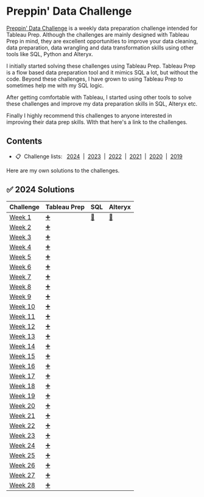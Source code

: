 # Preppin' Data Challenge

[Preppin' Data Challenge](https://preppindata.blogspot.com/) is a weekly data preparation challenge intended for Tableau Prep. Although the challenges are mainly designed with Tableau Prep in mind, they are excellent opportunities to improve your data cleaning, data preparation, data wrangling and data transformation skills using other tools like SQL, Python and Alteryx. 

I initially started solving these challenges using Tableau Prep. Tableau Prep is a flow based data preparation tool and it mimics SQL a lot, but without the code. Beyond these challenges, I have grown to using Tableau Prep to sometimes help me with my SQL logic.

After getting comfortable with Tableau, I started using other tools to solve these challenges and improve my data preparation skills in SQL, Alteryx etc. 

Finally I highly recommend this challenges to anyone interested in improving their data prep skills. WIth that here's a link to the challenges. 



## <a id="contents"></a>Contents
* 📋 &nbsp;Challenge lists:&nbsp;&nbsp;   [2024](#2024)  &nbsp;|&nbsp;  [2023](#2023)  &nbsp;|&nbsp;  [2022](#2022)  &nbsp;|&nbsp;  [2021](#2021)  &nbsp;|&nbsp;  [2020](#2020)  &nbsp;|&nbsp;  [2019](#2019)


Here are my own solutions to the challenges.

## :white_check_mark: 2024 Solutions

| Challenge | Tableau Prep | SQL | Alteryx |
|-----------|--------------|-----|---------|
| [Week 1](https://preppindata.blogspot.com/2024/01/2024-week-1-prep-airs-flow-card.html) | [:heavy_plus_sign:](https://github.com/nukendrathota/PreppinData/blob/main/Tableau%20Prep%20Solutions/2024%20Week%201%20Prep%20Air.tfl) | [:elephant:](https://github.com/nukendrathota/PreppinData/blob/main/SQL%20Solutions/2024%20Week%201.sql) | [:small_red_triangle:](https://github.com/nukendrathota/PreppinData/blob/main/Alteryx%20Solutions/PD%202024%20Week%201.yxmd) |
| [Week 2](https://preppindata.blogspot.com/2024/01/2024-week-2-average-price-analysis.html) | [:heavy_plus_sign:](https://github.com/nukendrathota/PreppinData/blob/main/Tableau%20Prep%20Solutions/2024%20Week%202%20Average%20Price%20Analysis.tfl) | | |
| [Week 3](https://preppindata.blogspot.com/2024/01/2024-week-3-performance-against-targets.html) | [:heavy_plus_sign:](https://github.com/nukendrathota/PreppinData/blob/main/Tableau%20Prep%20Solutions/2024%20Week%203%20Performance%20Against%20Targets.tfl) | | |
| [Week 4](https://preppindata.blogspot.com/2024/01/2024-week-4-unpopular-seats.html) | [:heavy_plus_sign:](https://github.com/nukendrathota/PreppinData/blob/main/Tableau%20Prep%20Solutions/2024%20Week%204%20Unpopular%20Seats.tfl) | | |
| [Week 5](https://preppindata.blogspot.com/2024/01/2024-week-5-getting-right-data.html) | [:heavy_plus_sign:](https://github.com/nukendrathota/PreppinData/blob/main/Tableau%20Prep%20Solutions/2024%20Week%205%20Getting%20the%20Data%20Right.tfl) | | |
| [Week 6](https://preppindata.blogspot.com/2024/02/2024-week-6-staff-income-tax.html) | [:heavy_plus_sign:](https://github.com/nukendrathota/PreppinData/blob/main/Tableau%20Prep%20Solutions/2024%20Week%206%20Staff%20Income%20Tax.tfl) | | |
| [Week 7](https://preppindata.blogspot.com/2024/02/2024-week-7-valentines-day.html) | [:heavy_plus_sign:](https://github.com/nukendrathota/PreppinData/blob/main/Tableau%20Prep%20Solutions/2024%20Week%207%20Valentine's%20Day.tfl) | | |
| [Week 8](https://preppindata.blogspot.com/2024/02/2024-week-8-prep-air-loyalty.html) | [:heavy_plus_sign:](https://github.com/nukendrathota/PreppinData/blob/main/Tableau%20Prep%20Solutions/2024%20Week%208%20Prep%20Air%20Loyalty.tfl) | | |
| [Week 9](https://preppindata.blogspot.com/2024/02/2024-week-9-prep-air-capacity.html) | [:heavy_plus_sign:](https://github.com/nukendrathota/PreppinData/blob/main/Tableau%20Prep%20Solutions/2024%20Week%209%20Prep%20Air%20Capacity.tfl) | | |
| [Week 10](https://preppindata.blogspot.com/2024/03/2024-week-10-preppin-for-pulse.html) | [:heavy_plus_sign:](https://github.com/nukendrathota/PreppinData/blob/main/Tableau%20Prep%20Solutions/2024%20Week%2010%20Preppin%20for%20Pulse.tfl) | | |
| [Week 11](https://preppindata.blogspot.com/2024/03/2024-week-11-13-months-in-year.html) | [:heavy_plus_sign:](https://github.com/nukendrathota/PreppinData/blob/main/Tableau%20Prep%20Solutions/2024%20Week%2011%2013%20Months%20In%20A%20Year.tfl) | | |
| [Week 12](https://preppindata.blogspot.com/2024/03/2024-week-12-graduate-student-loan.html) | [:heavy_plus_sign:](https://github.com/nukendrathota/PreppinData/blob/main/Tableau%20Prep%20Solutions/2024%20Week%2012%20Graduate%20Student%20Loan%20Repayments.tfl) | | |
| [Week 13](https://preppindata.blogspot.com/2024/03/2024-week-13-easter-sales.html) | [:heavy_plus_sign:](https://github.com/nukendrathota/PreppinData/blob/main/Tableau%20Prep%20Solutions/2024%20Week%2013%20Easter%20Sales.tfl) | | |
| [Week 14](https://preppindata.blogspot.com/2024/04/2024-week-14-store-data.html) | [:heavy_plus_sign:](https://github.com/nukendrathota/PreppinData/blob/main/Tableau%20Prep%20Solutions/2024%20Week%2014%20Store%20Data.tfl) | | |
| [Week 15](https://preppindata.blogspot.com/2024/04/2024-week-15-store-data-part-2.html) | [:heavy_plus_sign:](https://github.com/nukendrathota/PreppinData/blob/main/Tableau%20Prep%20Solutions/2024%20Week%2015%20Store%20Data.tfl) | | |
| [Week 16](https://preppindata.blogspot.com/2024/04/2024-week-16-budget-vs-actuals.html) | [:heavy_plus_sign:](https://github.com/nukendrathota/PreppinData/blob/main/Tableau%20Prep%20Solutions/2024%20Week%2016%20Budget%20Vs%20Actuals.tfl) | | |
| [Week 17](https://preppindata.blogspot.com/2024/04/2024-week-17-budget-vs-actuals-part-2.html) | [:heavy_plus_sign:](https://github.com/nukendrathota/PreppinData/blob/main/Tableau%20Prep%20Solutions/2024%20Week%2017%20Budget%20and%20Actuals%20II.tfl) | | |
| [Week 18](https://preppindata.blogspot.com/2024/04/2024-week-18-san-diego-zoo-tc24-special.html) | [:heavy_plus_sign:](https://github.com/nukendrathota/PreppinData/blob/main/Tableau%20Prep%20Solutions/2024%20Week%2018%20San%20Diego%20Zoo.tfl) | | |
| [Week 19](https://preppindata.blogspot.com/2024/05/2024-week-19-superbytes-sales-and.html) | [:heavy_plus_sign:](https://github.com/nukendrathota/PreppinData/blob/main/Tableau%20Prep%20Solutions/2024%20Week%2019%20SuperBytes%20Sales%20and%20Profits.tfl) | | |
| [Week 20](https://preppindata.blogspot.com/2024/05/2024-week-20-superbytes-customer-data.html) | [:heavy_plus_sign:](https://github.com/nukendrathota/PreppinData/blob/main/Tableau%20Prep%20Solutions/2024%20Week%2020%20SuperBytes%20Customer%20Data.tfl) | | |
| [Week 21](https://preppindata.blogspot.com/2024/05/2024-week-21-loyalty-points-percentages.html) | [:heavy_plus_sign:](https://github.com/nukendrathota/PreppinData/blob/main/Tableau%20Prep%20Solutions/2024%20Week%2021%20Loyalty%20Points%20Percentages.tfl) | | |
| [Week 22](https://preppindata.blogspot.com/2024/05/2024-week-22-top-5-loyal-customers.html) | [:heavy_plus_sign:](https://github.com/nukendrathota/PreppinData/blob/main/Tableau%20Prep%20Solutions/2024%20Week%2022%20Top%205%20Loyal%20Customers.tfl) | | |
| [Week 23](https://preppindata.blogspot.com/2024/06/2024-week-23-difference-between.html) | [:heavy_plus_sign:](https://github.com/nukendrathota/PreppinData/blob/main/Tableau%20Prep%20Solutions/2024%20Week%2023%20Difference%20Between%20Purchases%20and%20Returns.tfl) | | |
| [Week 24](https://preppindata.blogspot.com/2024/06/2024-week-24-wedding-invite-list.html) | [:heavy_plus_sign:](https://github.com/nukendrathota/PreppinData/blob/main/Tableau%20Prep%20Solutions/2024%20Week%2024%20Wedding%20Invite%20List.tfl) | | |
| [Week 25](https://preppindata.blogspot.com/2024/06/2024-week-25-superbytes-customer.html) | [:heavy_plus_sign:](https://github.com/nukendrathota/PreppinData/blob/main/Tableau%20Prep%20Solutions/2024%20Week%2025%20SuperBytes%20Customer%20Complaints.tfl) | | |
| [Week 26](https://preppindata.blogspot.com/2024/06/2024-week-26-customer-complaint.html) | [:heavy_plus_sign:](https://github.com/nukendrathota/PreppinData/blob/main/Tableau%20Prep%20Solutions/2024%20Week%2026%20SuperBytes%20Complaint%20Discrepancies.tfl) | | |
| [Week 27](https://preppindata.blogspot.com/2024/07/2024-week-27-tour-de-france-special.html) | [:heavy_plus_sign:](https://github.com/nukendrathota/PreppinData/blob/main/Tableau%20Prep%20Solutions/2024%20Week%2027%20Tour%20de%20France.tfl) | | |
| [Week 28](https://preppindata.blogspot.com/2024/07/2024-week-28-wimbledon-special.html) | [:heavy_plus_sign:](https://github.com/nukendrathota/PreppinData/blob/main/Tableau%20Prep%20Solutions/2024%20Week%2028%20Wimbledon%20Champions.tfl) | | |
